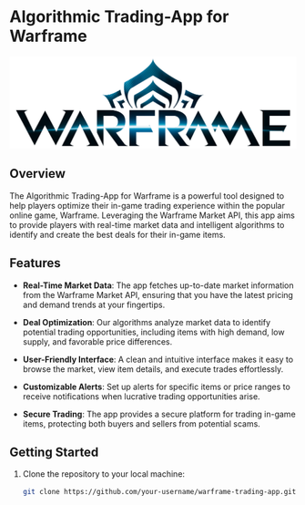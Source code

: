 # Algorithmic Trading-App for Warframe

![Warframe Logo](warframe-logo.png)

## Overview

The Algorithmic Trading-App for Warframe is a powerful tool designed to help players optimize their in-game trading experience within the popular online game, Warframe. Leveraging the Warframe Market API, this app aims to provide players with real-time market data and intelligent algorithms to identify and create the best deals for their in-game items.

## Features

-   **Real-Time Market Data**: The app fetches up-to-date market information from the Warframe Market API, ensuring that you have the latest pricing and demand trends at your fingertips.

-   **Deal Optimization**: Our algorithms analyze market data to identify potential trading opportunities, including items with high demand, low supply, and favorable price differences.

-   **User-Friendly Interface**: A clean and intuitive interface makes it easy to browse the market, view item details, and execute trades effortlessly.

-   **Customizable Alerts**: Set up alerts for specific items or price ranges to receive notifications when lucrative trading opportunities arise.

-   **Secure Trading**: The app provides a secure platform for trading in-game items, protecting both buyers and sellers from potential scams.

## Getting Started

1. Clone the repository to your local machine:

    ```bash
    git clone https://github.com/your-username/warframe-trading-app.git
    ```
